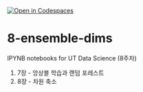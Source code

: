 [![Open in Codespaces](https://classroom.github.com/assets/launch-codespace-2972f46106e565e64193e422d61a12cf1da4916b45550586e14ef0a7c637dd04.svg)](https://classroom.github.com/open-in-codespaces?assignment_repo_id=16994373)
# 8-ensemble-dims

IPYNB notebooks for UT Data Science (8주차)

1. 7장 - 앙상블 학습과 랜덤 포레스트
2. 8장 - 차원 축소
